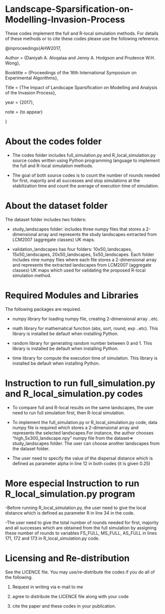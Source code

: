 # Landscape-Sparsification-on-Modelling-Invasion-Process

These codes implement the full and R-local simulation methods. For details of these methods or to cite these codes please use the following reference.

@inproceedings{AHW2017,

Author = {Daniyah A. Aloqalaa and Jenny A. Hodgson and Prudence W.H. Wong},

Booktitle = {Proceedings of the 16th International Symposium on Experimental Algorithms},

Title = {The Impact of Landscape Sparsification on Modelling and Analysis of the Invasion Process},

year = {2017},

note = {to appear}

}
# About the codes folder

- The codes folder includes full_simulation.py and R_local_simulation.py source codes written using Python programming language to implement the full and R-local simulation methods.

- The goal of both source codes is to count the number of rounds needed for first, majority and all successes and stop simulations at the stabilization time and count the average of execution time of simulation.

# About the dataset folder
The dataset folder includes two folders:

- study_landscapes folder: includes three numpy files that stores a 2-dimensional array and represents the study landscapes extracted from LCM2007 (aggregate classes) UK maps.

- validation_landscapes has four folders: 10x50_landscapes, 15x50_landscapes, 20x50_landscapes, 5x50_landscapes. Each folder includes nine numpy files where each file stores a 2-dimensional array and represents the extracted landscapes from LCM2007 (aggregate classes) UK maps which used for validating the proposed R-local simulation method.

# Required Modules and Libraries
The following packages are required.

- numpy library for loading numpy file, creating 2-dimensional array ..etc.  

- math library for mathematical function (abs, sort, round, exp ..etc). This library is installed be default when installing Python.

- random library for generating random number between 0 and 1. This library is installed be default when installing Python.

- time library for compute the execution time of simulation. This library is installed be default when installing Python.
# Instruction to run full_simulation.py and R_local_simulation.py codes

- To compare full and R-local results on the same landscapes, the user need to run full simulation first, then R-local simulation. 

- To implement the full_simulation.py or R_local_simulation.py code, data numpy file is required which stores a 2-dimensional array and represents the selected landscapes.For instance, the author chooses “high_5x300_landscape.npy” numpy file from the dataset=> study_landscapes folder. The user can choose another landscapes from the dataset folder.

- The user need to specify the value of the dispersal distance which is defined as parameter alpha in line 12 in both codes (it is given 0.25)

# More especial Instruction to run R_local_simulation.py program 

-Before running R_local_simulation.py, the user need to give the local distance which is defined as parameter R in line 34 in the code.

-The user need to give the total number of rounds needed for first, majority and all successes which are obtained from the full simulation by assigning these number of rounds to variables FS_FULL, MS_FULL, AS_FULL in lines 171, 172 and 173 in R_local_simulation.py code. 


# Licensing and Re-distribution
See the LICENCE file. You may use/re-distribute the codes if you do all of the following.

1. Request in writing via e-mail to me

2. agree to distribute the LICENCE file along with your code

3. cite the paper and these codes in your publication.
